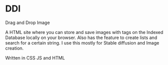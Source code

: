 # DDI
Drag and Drop Image

A HTML site where you can store and save images with tags on the Indexed Database locally on your browser.
Also has the feature to create lists and search for a certain string.
I use this mostly for Stable diffusion and Image creation.

Written in CSS JS and HTML
